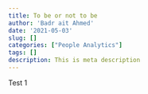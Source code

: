 ```yaml
---
title: To be or not to be
author: 'Badr ait Ahmed'
date: '2021-05-03'
slug: []
categories: ["People Analytics"]
tags: []
description: This is meta description
---
```

Test 1
